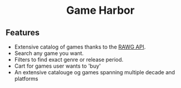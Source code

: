 <h1 align='center'>Game Harbor</h1>

<h2>Features</h2>

- Extensive catalog of games thanks to the [RAWG API](https://rawg.io/apidocs).
- Search any game you want.
- Filters to find exact genre or release period.
- Cart for games user wants to 'buy'
- An extensive catalouge og games spanning multiple decade and platforms
